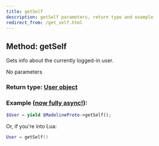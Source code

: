 ```yaml
---
title: getSelf
description: getSelf parameters, return type and example
redirect_from: /get_self.html
---
```

## Method: getSelf  

Gets info about the currently logged-in user.

No parameters

### Return type: [User object](API_docs/types/User.md)

### Example ([now fully async!](https://docs.madelineproto.xyz/docs/ASYNC.html)):


```php
$User = yield $MadelineProto->getSelf();
```

Or, if you're into Lua:

```lua
User = getSelf()
```

